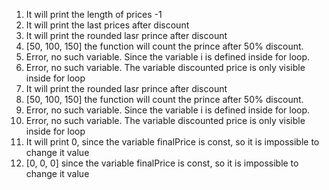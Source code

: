 1. It will print the length of prices -1
2. It will print the last prices after discount 
3. It will print the rounded lasr prince after discount
4. [50, 100, 150] the function will count the prince after 50% discount.
5. Error, no such variable. Since the variable i is defined inside for loop. 
6. Error, no such variable. The variable discounted price is only visible inside for loop
7. It will print the rounded lasr prince after discount
8. [50, 100, 150] the function will count the prince after 50% discount.
9. Error, no such variable. Since the variable i is defined inside for loop.
10. Error, no such variable. The variable discounted price is only visible inside for loop
11.  It will print 0, since the variable finalPrice is const, so it is impossible to change it value
12. [0, 0, 0] since the variable finalPrice is const, so it is impossible to change it value
